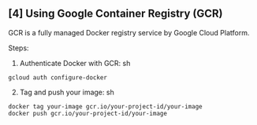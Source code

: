 ## [4] Using Google Container Registry (GCR)
GCR is a fully managed Docker registry service by Google Cloud Platform.

Steps:
1. Authenticate Docker with GCR:
sh
```
gcloud auth configure-docker
```
2. Tag and push your image:
sh
```
docker tag your-image gcr.io/your-project-id/your-image
docker push gcr.io/your-project-id/your-image
```
